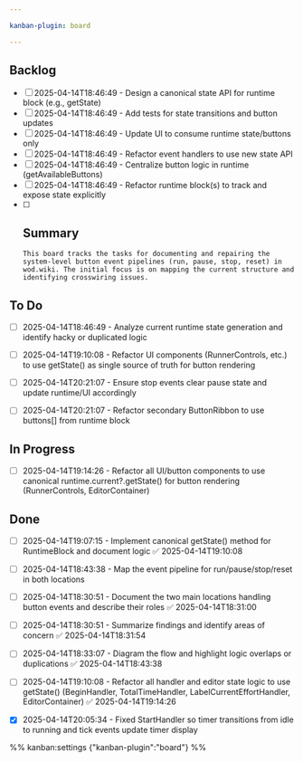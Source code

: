 ```yaml
---

kanban-plugin: board

---
```


## Backlog

- [ ] 2025-04-14T18:46:49 - Design a canonical state API for runtime block (e.g., getState)
- [ ] 2025-04-14T18:46:49 - Add tests for state transitions and button updates
- [ ] 2025-04-14T18:46:49 - Update UI to consume runtime state/buttons only
- [ ] 2025-04-14T18:46:49 - Refactor event handlers to use new state API
- [ ] 2025-04-14T18:46:49 - Centralize button logic in runtime (getAvailableButtons)
- [ ] 2025-04-14T18:46:49 - Refactor runtime block(s) to track and expose state explicitly
- [ ] ## Summary
	  This board tracks the tasks for documenting and repairing the system-level button event pipelines (run, pause, stop, reset) in wod.wiki. The initial focus is on mapping the current structure and identifying crosswiring issues.


## To Do

- [ ] 2025-04-14T18:46:49 - Analyze current runtime state generation and identify hacky or duplicated logic
- [ ] 2025-04-14T19:10:08 - Refactor UI components (RunnerControls, etc.) to use getState() as single source of truth for button rendering
- [ ] 2025-04-14T20:21:07 - Ensure stop events clear pause state and update runtime/UI accordingly
- [ ] 2025-04-14T20:21:07 - Refactor secondary ButtonRibbon to use buttons[] from runtime block


## In Progress

- [ ] 2025-04-14T19:14:26 - Refactor all UI/button components to use canonical runtime.current?.getState() for button rendering (RunnerControls, EditorContainer)


## Done

- [ ] 2025-04-14T19:07:15 - Implement canonical getState() method for RuntimeBlock and document logic ✅ 2025-04-14T19:10:08
- [ ] 2025-04-14T18:43:38 - Map the event pipeline for run/pause/stop/reset in both locations
- [ ] 2025-04-14T18:30:51 - Document the two main locations handling button events and describe their roles ✅ 2025-04-14T18:31:00
- [ ] 2025-04-14T18:30:51 - Summarize findings and identify areas of concern ✅ 2025-04-14T18:31:54
- [ ] 2025-04-14T18:33:07 - Diagram the flow and highlight logic overlaps or duplications ✅ 2025-04-14T18:43:38
- [ ] 2025-04-14T19:10:08 - Refactor all handler and editor state logic to use getState() (BeginHandler, TotalTimeHandler, LabelCurrentEffortHandler, EditorContainer) ✅ 2025-04-14T19:14:26
- [x] 2025-04-14T20:05:34 - Fixed StartHandler so timer transitions from idle to running and tick events update timer display


%% kanban:settings
{"kanban-plugin":"board"}
%%